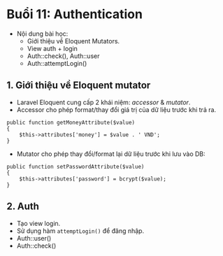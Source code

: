 # Buổi 11: Authentication

- Nội dung bài học:
    - Giới thiệu về Eloquent Mutators.
    - View auth + login
    - Auth::check(), Auth::user
    - Auth::attemptLogin()

## 1. Giới thiệu về Eloquent mutator
- Laravel Eloquent cung cấp 2 khái niệm: *accessor* & *mutator*.
- Accessor cho phép format/thay đổi giá trị của dữ liệu trước khi trả ra.
```
public function getMoneyAttribute($value)
{
    $this->attributes['money'] = $value . ' VND';
}
```

- Mutator cho phép thay đổi/format lại dữ liệu trước khi lưu vào DB:
```
public function setPasswordAttribute($value)
{
    $this->attributes['password'] = bcrypt($value);
}
```

## 2. Auth
- Tạo view login.
- Sử dụng hàm `attemptLogin()` để đăng nhập.
- Auth::user()
- Auth::check()